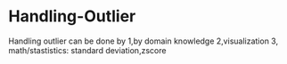 # Handling-Outlier
Handling outlier can be done by 1,by domain knowledge 2,visualization 3, math/stastistics: standard deviation,zscore
